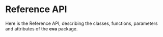 # Reference API

Here is the Reference API, describing the classes, functions, parameters and attributes of
the __eva__ package.
